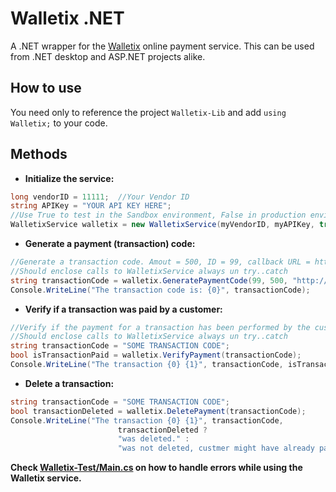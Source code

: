 Walletix .NET
=============

A .NET wrapper for the [Walletix](https://www.walletix.com) online payment service. This can be used from .NET desktop and ASP.NET projects alike.


How to use
-----------
You need only to reference the project `Walletix-Lib` and add `using Walletix;` to your code.

Methods
-------

* **Initialize the service:**
`````csharp
long vendorID = 11111;  //Your Vendor ID
string APIKey = "YOUR API KEY HERE";
//Use True to test in the Sandbox environment, False in production environment
WalletixService walletix = new WalletixService(myVendorID, myAPIKey, true);
`````

* **Generate a payment (transaction) code:**
`````csharp
//Generate a transaction code. Amout = 500, ID = 99, callback URL = http://test-server.com/
//Should enclose calls to WalletixService always un try..catch
string transactionCode = walletix.GeneratePaymentCode(99, 500, "http://test-server.com/");
Console.WriteLine("The transaction code is: {0}", transactionCode);
`````

* **Verify if a transaction was paid by a customer:**
`````csharp
//Verify if the payment for a transaction has been performed by the customer or not yet
//Should enclose calls to WalletixService always un try..catch
string transactionCode = "SOME TRANSACTION CODE";
bool isTransactionPaid = walletix.VerifyPayment(transactionCode);
Console.WriteLine("The transaction {0} {1}", transactionCode, isTransactionPaid ? "was paid." : "is not paid yet.");
`````

* **Delete a transaction:**
`````csharp
string transactionCode = "SOME TRANSACTION CODE";
bool transactionDeleted = walletix.DeletePayment(transactionCode);
Console.WriteLine("The transaction {0} {1}", transactionCode, 
						transactionDeleted ? 
						"was deleted." : 
						"was not deleted, custmer might have already paid.");
`````

**Check [Walletix-Test/Main.cs](Walletix-Test/Main.cs) on how to handle errors while using the Walletix service.**